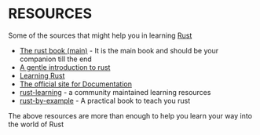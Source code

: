 # RESOURCES

Some of the sources that might help you in learning [Rust](https://www.rust-lang.org/)

* [The rust book (main)](https://doc.rust-lang.org/book/index.html) - It is the main book and should be your companion
  till the end
* [A gentle introduction to rust](https://stevedonovan.github.io/rust-gentle-intro/readme.html)
* [Learning Rust](https://learning-rust.github.io)
* [The official site for Documentation](https://www.rust-lang.org/en-US/documentation.html)
* [rust-learning](https://github.com/ctjhoa/rust-learning) - a community maintained learning resources
* [rust-by-example](https://doc.rust-lang.org/rust-by-example) - A practical book to teach you rust

The above resources are more than enough to help you learn your way into the world of Rust